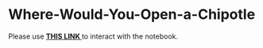 # Where-Would-You-Open-a-Chipotle
Please use <a href="https://nbviewer.jupyter.org/github/kpourang/Where-Would-You-Open-a-Chipotle/blob/main/notebook.ipynb"> <b> THIS LINK </b></a> to interact with the notebook.
